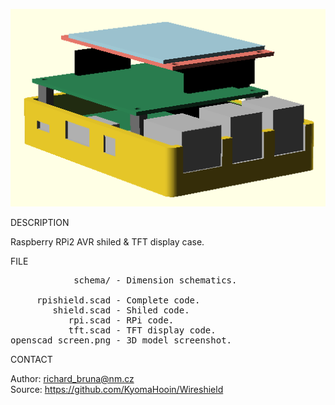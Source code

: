 ![Openscad](https://github.com/KyomaHooin/Wireshield/raw/master/openscad/openscad_screen.png "screenshot")

DESCRIPTION

Raspberry RPi2 AVR shiled & TFT display case.

FILE
<pre>
            schema/ - Dimension schematics.

     rpishield.scad - Complete code.
        shield.scad - Shiled code.
           rpi.scad - RPi code.
           tft.scad - TFT display code.
openscad_screen.png - 3D model screenshot.
</pre>
CONTACT

Author: richard_bruna@nm.cz<br>
Source: https://github.com/KyomaHooin/Wireshield

